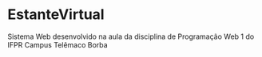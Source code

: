 # EstanteVirtual
Sistema Web desenvolvido na aula da disciplina de Programação Web 1 do IFPR Campus Telêmaco Borba
